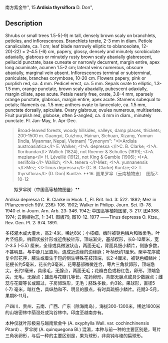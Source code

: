 南方紫金牛",
15.**Ardisia thyrsiflora** D. Don",

## Description
Shrubs or small trees 1.5-5(-9) m tall, densely brown scaly on branchlets, petioles, and inflorescences. Branchlets terete, 2-3 mm in diam. Petiole canaliculate, ca. 1 cm; leaf blade narrowly elliptic to oblanceolate, 12-20(-22) × 2-4.5 (-6) cm, papery, glossy, densely and minutely scrobiculate adaxially, glabrous or minutely rusty brown scaly abaxially glabrescent, pellucid punctate, base cuneate or narrowly decurrent, margin entire, apex long acuminate, acumen 1.5-2 cm; lateral veins numerous, obscure abaxially, marginal vein absent. Inflorescences terminal or subterminal, paniculate, branches corymbose, 10-20 cm. Flowers papery, pink or purplish red, ca. 4 mm. Pedicel erect, ca. 5 mm. Sepals ovate to elliptic, 1.3-1.5 mm, orange punctate, brown scaly abaxially, pubescent adaxially, margin ciliate, apex acute. Petals nearly free, ovate, 3.8-4 mm, sparsely orange punctate, glabrous, margin entire, apex acute. Stamens subequal to petals; filaments ca. 1.5 mm; anthers ovate to lanceolate, ca. 1.5 mm, punctate dorsally, apiculate. Ovary glabrous; ovules numerous, multiseriate. Fruit purplish red, globose, often 5-angled, ca. 4 mm in diam., minutely punctate. Fl. Jan-May, fr. Apr-Dec.

> Broad-leaved forests, woody hillsides, valleys, damp places, thickets; 200-1500 m. Guangxi, Guizhou, Hainan, Sichuan, Xizang, Yunnan [India, Myanmar, Nepal, Vietnam]
  "Synonym": "&lt;I&gt;Ardisia austroasiatica&lt;/I&gt; E. Walker; &lt;I&gt;A. depressa &lt;/I&gt;C. B. Clarke; &lt;I&gt;A. floribunda&lt;/I&gt; Wallich (1824), not Roemer &amp; Schultes (1819); &lt;I&gt;A. meziana&lt;/I&gt; H. Léveillé (1912), not King &amp; Gamble (1906); &lt;I&gt;A. neriifolia&lt;/I&gt; Wallich; &lt;I&gt;A. tenera &lt;/I&gt;Mez; &lt;I&gt;A. yunnanensis &lt;/I&gt;Mez; &lt;I&gt;Tinus depressa&lt;/I&gt; (C. B. Clarke) Kuntze;&lt;I&gt; T. thyrsiflora&lt;/I&gt; (D. Don) Kuntze.
**16. 圆果罗伞（云南植物志）　图版7: 10-12
<p style='text-indent:28px'>拟罗伞树（中国高等植物图鉴）**

Ardisia depressa C. B. Clarke in Hook. f., Fl. Brit. Ind. 3: 522. 1882; Mez in Pflanzenreich 9(IV. 236): 106. 1902; Walker in Philipp. Journ. Sci. l3: 78. 1940 et in Journ. Arn. Arb. 23: 346. 1942; 中国高等植物图鉴, 3: 217. 图4388. 1974; 云南植物志, 1: 341. 图版79, 图10-12. 1977 ——Tinus depressa O. Ktze., Rev. Gen. Pl. 2: 974. 1891. 

多枝灌木或大灌木，高2-4米，稀达8米；小枝细，嫩时被锈色鳞片和微柔毛。叶片坚纸质，椭圆状披针形或近倒披针形，顶端渐尖，基部楔形，长8-12厘米，宽2-3.5 (-5.5) 厘米，全缘或具微波状齿，两面无毛，背面具细小鳞片，侧脉多数，不甚明显，与中脉几呈直角，连成近边缘的边缘脉；叶柄长约1厘米。聚伞花序或复伞形花序，腋生或着生于短的侧生特殊花枝顶端，长2-4厘米，被锈色细鳞片；花梗长约5毫米，花长约3毫米，花萼基部微微连合，萼片三角状卵形，顶端急尖，长约1毫米，具缘毛，无腺点，两面无毛；花瓣白色或粉红色，卵形，顶端急尖，无毛，无腺点；雄蕊与花瓣几等长，花药卵形，背部无腺点或具少数腺点；雌蕊与花瓣等长或超过，子房卵珠形，无毛；胚珠多数，约3轮。果球形，直径5 (-7) 毫米，暗红色，具纵肋和不、明显的腺点，有时具疏细小鳞片。花期3-5月，果期8-11月。

产四川、贵州、云南、广西、广东（除海南岛），海拔300-1300米，稀达1600米的山坡密林中荫湿处或沟谷林中。印度至越南亦有。

本种仅就叶形极易与越南紫金牛 (A. oxyphylla Wall. var. cochinchinensis Pitard) 、罗伞树 (A. quinquegona Bl.) 混淆，本种与前一种的主要区别是，萼片三角状卵形，与后一种的主要区别是，果为球形，非具钝与棱的扁球形。
